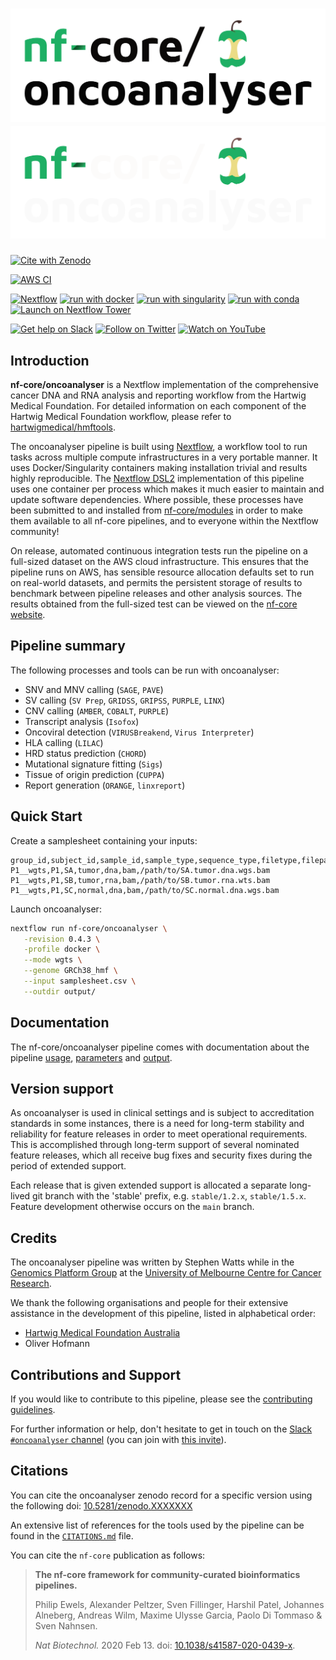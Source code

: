 # ![nf-core/oncoanalyser](docs/images/nf-core-oncoanalyser_logo_light.png#gh-light-mode-only) ![nf-core/oncoanalyser](docs/images/nf-core-oncoanalyser_logo_dark.png#gh-dark-mode-only)

[![Cite with Zenodo](http://img.shields.io/badge/DOI-10.5281/zenodo.XXXXXXX-1073c8?labelColor=000000)](https://doi.org/10.5281/zenodo.XXXXXXX)

[![AWS CI](https://img.shields.io/badge/CI%20tests-full%20size-FF9900?labelColor=000000&logo=Amazon%20AWS)](https://nf-co.re/oncoanalyser/results)

[![Nextflow](https://img.shields.io/badge/nextflow%20DSL2-%E2%89%A522.10.5-23aa62.svg)](https://www.nextflow.io/)
[![run with docker](https://img.shields.io/badge/run%20with-docker-0db7ed?labelColor=000000&logo=docker)](https://www.docker.com/)
[![run with singularity](https://img.shields.io/badge/run%20with-singularity-1d355c.svg?labelColor=000000)](https://sylabs.io/docs/)
[![run with conda](http://img.shields.io/badge/run%20with-conda-3EB049?labelColor=000000&logo=anaconda)](https://docs.conda.io/en/latest/)
[![Launch on Nextflow Tower](https://img.shields.io/badge/launch%20on-Nextflow%20Tower-%234256e7)](https://tower.nf/launch?pipeline=https://github.com/nf-core/oncoanalyser)

[![Get help on Slack](http://img.shields.io/badge/slack-nf--core%20%23oncoanalyser-4A154B?labelColor=000000&logo=slack)](https://nfcore.slack.com/channels/oncoanalyser)
[![Follow on Twitter](http://img.shields.io/badge/twitter-%40nf__core-1DA1F2?labelColor=000000&logo=twitter)](https://twitter.com/nf_core)
[![Watch on YouTube](http://img.shields.io/badge/youtube-nf--core-FF0000?labelColor=000000&logo=youtube)](https://www.youtube.com/c/nf-core)

## Introduction

**nf-core/oncoanalyser** is a Nextflow implementation of the comprehensive cancer DNA and RNA analysis and reporting
workflow from the Hartwig Medical Foundation. For detailed information on each component of the Hartwig Medical
Foundation workflow, please refer to [hartwigmedical/hmftools](https://github.com/hartwigmedical/hmftools/).

The oncoanalyser pipeline is built using [Nextflow](https://www.nextflow.io), a workflow tool to run tasks across
multiple compute infrastructures in a very portable manner. It uses Docker/Singularity containers making installation
trivial and results highly reproducible. The [Nextflow DSL2](https://www.nextflow.io/docs/latest/dsl2.html)
implementation of this pipeline uses one container per process which makes it much easier to maintain and update
software dependencies. Where possible, these processes have been submitted to and installed from
[nf-core/modules](https://github.com/nf-core/modules) in order to make them available to all nf-core pipelines, and to
everyone within the Nextflow community!

On release, automated continuous integration tests run the pipeline on a full-sized dataset on the AWS cloud
infrastructure. This ensures that the pipeline runs on AWS, has sensible resource allocation defaults set to run on
real-world datasets, and permits the persistent storage of results to benchmark between pipeline releases and other
analysis sources. The results obtained from the full-sized test can be viewed on the [nf-core
website](https://nf-co.re/oncoanalyser/results).

## Pipeline summary

The following processes and tools can be run with oncoanalyser:

* SNV and MNV calling (`SAGE`, `PAVE`)
* SV calling (`SV Prep`, `GRIDSS`, `GRIPSS`, `PURPLE`, `LINX`)
* CNV calling (`AMBER`, `COBALT`, `PURPLE`)
* Transcript analysis (`Isofox`)
* Oncoviral detection (`VIRUSBreakend`, `Virus Interpreter`)
* HLA calling (`LILAC`)
* HRD status prediction (`CHORD`)
* Mutational signature fitting (`Sigs`)
* Tissue of origin prediction (`CUPPA`)
* Report generation (`ORANGE`, `linxreport`)

## Quick Start

Create a samplesheet containing your inputs:

```text
group_id,subject_id,sample_id,sample_type,sequence_type,filetype,filepath
P1__wgts,P1,SA,tumor,dna,bam,/path/to/SA.tumor.dna.wgs.bam
P1__wgts,P1,SB,tumor,rna,bam,/path/to/SB.tumor.rna.wts.bam
P1__wgts,P1,SC,normal,dna,bam,/path/to/SC.normal.dna.wgs.bam
```

Launch oncoanalyser:

```bash
nextflow run nf-core/oncoanalyser \
   -revision 0.4.3 \
   -profile docker \
   --mode wgts \
   --genome GRCh38_hmf \
   --input samplesheet.csv \
   --outdir output/
```

## Documentation

The nf-core/oncoanalyser pipeline comes with documentation about the pipeline
[usage](https://nf-co.re/oncoanalyser/usage), [parameters](https://nf-co.re/oncoanalyser/parameters) and
[output](https://nf-co.re/oncoanalyser/output).

## Version support

As oncoanalyser is used in clinical settings and is subject to accreditation standards in some instances, there is a
need for long-term stability and reliability for feature releases in order to meet operational requirements. This is
accomplished through long-term support of several nominated feature releases, which all receive bug fixes and security
fixes during the period of extended support.

Each release that is given extended support is allocated a separate long-lived git branch with the 'stable' prefix, e.g.
`stable/1.2.x`, `stable/1.5.x`. Feature development otherwise occurs on the `main` branch.

## Credits

The oncoanalyser pipeline was written by Stephen Watts while in the [Genomics Platform
Group](https://mdhs.unimelb.edu.au/centre-for-cancer-research/our-research/genomics-platform-group) at the [University
of Melbourne Centre for Cancer Research](https://mdhs.unimelb.edu.au/centre-for-cancer-research).

We thank the following organisations and people for their extensive assistance in the development of this pipeline,
listed in alphabetical order:

* [Hartwig Medical Foundation
  Australia](https://www.hartwigmedicalfoundation.nl/en/partnerships/hartwig-medical-foundation-australia/)
* Oliver Hofmann

## Contributions and Support

If you would like to contribute to this pipeline, please see the [contributing guidelines](.github/CONTRIBUTING.md).

For further information or help, don't hesitate to get in touch on the [Slack `#oncoanalyser`
channel](https://nfcore.slack.com/channels/oncoanalyser) (you can join with [this invite](https://nf-co.re/join/slack)).

## Citations

You can cite the oncoanalyser zenodo record for a specific version using the following doi:
[10.5281/zenodo.XXXXXXX](https://doi.org/10.5281/zenodo.XXXXXXX)

An extensive list of references for the tools used by the pipeline can be found in the [`CITATIONS.md`](CITATIONS.md)
file.

You can cite the `nf-core` publication as follows:

> **The nf-core framework for community-curated bioinformatics pipelines.**
>
> Philip Ewels, Alexander Peltzer, Sven Fillinger, Harshil Patel, Johannes Alneberg, Andreas Wilm, Maxime Ulysse Garcia,
> Paolo Di Tommaso & Sven Nahnsen.
>
> _Nat Biotechnol._ 2020 Feb 13. doi: [10.1038/s41587-020-0439-x](https://dx.doi.org/10.1038/s41587-020-0439-x).
